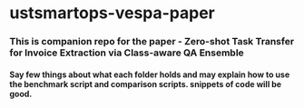 # ustsmartops-vespa-paper
### This is companion repo for the paper - Zero-shot Task Transfer for Invoice Extraction via Class-aware QA Ensemble
#### Say few things about what each folder holds and may explain how to use the benchmark script and comparison scripts. snippets of code will be good.

